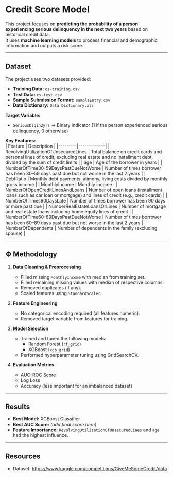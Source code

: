 
# Credit Score Model

This project focuses on **predicting the probability of a person experiencing serious delinquency in the next two years** based on historical credit data.  
It uses **machine learning models** to process financial and demographic information and outputs a risk score.

---

##  Dataset

The project uses two datasets provided:

- **Training Data:** `cs-training.csv`  
- **Test Data:** `cs-test.csv`  
- **Sample Submission Format:** `sampleEntry.csv`  
- **Data Dictionary:** `Data Dictionary.xls`

**Target Variable:**  
- `SeriousDlqin2yrs` → Binary indicator (1 if the person experienced serious delinquency, 0 otherwise)

**Key Features:**  
| Feature | Description |
|---------|-------------|
| RevolvingUtilizationOfUnsecuredLines | Total balance on credit cards and personal lines of credit, excluding real estate and no installment debt, divided by the sum of credit limits |
| age | Age of the borrower in years |
| NumberOfTime30-59DaysPastDueNotWorse | Number of times borrower has been 30–59 days past due but not worse in the last 2 years |
| DebtRatio | Monthly debt payments, alimony, living costs divided by monthly gross income |
| MonthlyIncome | Monthly income |
| NumberOfOpenCreditLinesAndLoans | Number of open loans (installment loans such as car loan or mortgage) and lines of credit (e.g., credit cards) |
| NumberOfTimes90DaysLate | Number of times borrower has been 90 days or more past due |
| NumberRealEstateLoansOrLines | Number of mortgage and real estate loans including home equity lines of credit |
| NumberOfTime60-89DaysPastDueNotWorse | Number of times borrower has been 60–89 days past due but not worse in the last 2 years |
| NumberOfDependents | Number of dependents in the family (excluding spouse) |

---

## ⚙️ Methodology

1. **Data Cleaning & Preprocessing**
   - Filled missing `MonthlyIncome` with median from training set.
   - Filled remaining missing values with median of respective columns.
   - Removed duplicates (if any).
   - Scaled features using `StandardScaler`.

2. **Feature Engineering**
   - No categorical encoding required (all features numeric).
   - Removed target variable from features for training.

3. **Model Selection**
   - Trained and tuned the following models:
     - Random Forest (`rf_grid`)
     - XGBoost (`xgb_grid`)
   - Performed hyperparameter tuning using GridSearchCV.

4. **Evaluation Metrics**
   - AUC-ROC Score
   - Log Loss
   - Accuracy (less important for an imbalanced dataset)

---

##  Results

- **Best Model:** XGBoost Classifier  
- **Best AUC Score:** *(add final score here)*  
- **Feature Importance:** `RevolvingUtilizationOfUnsecuredLines` and `age` had the highest influence.

---

## Resources 
- Dataset: https://www.kaggle.com/competitions/GiveMeSomeCredit/data
